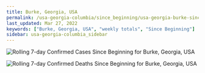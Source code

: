 ```yaml
---
title: Burke, Georgia, USA
permalink: /usa-georgia-columbia/since_beginning/usa-georgia-burke-since_beginning.html
last_updated: Mar 27, 2022
keywords: ["Burke, Georgia, USA", "weekly totals", "Since Beginning"]
sidebar: usa-georgia-columbia_sidebar
---
```


![Rolling 7-day Confirmed Cases Since Beginning for Burke, Georgia, USA](/covid_tracker/images/graphs/usa-georgia-burke-rolling_7_days_confirmed-since_beginning_graph.png)

![Rolling 7-day Confirmed Deaths Since Beginning for Burke, Georgia, USA](/covid_tracker/images/graphs/usa-georgia-burke-rolling_7_days_deaths-since_beginning_graph.png)
